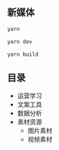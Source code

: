 ## 新媒体 

```bash
yarn

yarn dev

yarn build
```

## 目录
  - 运营学习
  - 文案工具
  - 数据分析
  - 素材资源
    - 图片素材
    - 视频素材


